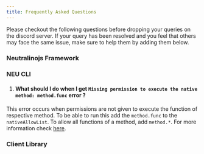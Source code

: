```yaml
---
title: Frequently Asked Questions
---
```


Please checkout the following questions before dropping your queries on the discord server. If your query has been resolved and you feel that others may face the same issue, make sure to help them by adding them below.

### Neutralinojs Framework

### NEU CLI
1. #### What should I do when I get `Missing permission to execute the native method: method.func` error ?
This error occurs when permissions are not given to execute the function of respective method. To be able to run this add the `method.func` to the `nativeAllowList`. To allow all functions of a method, add `method.*`. For more information check [here](https://neutralino.js.org/docs/configuration/neutralino.config.json/#nativeallowlist-string).

### Client Library
